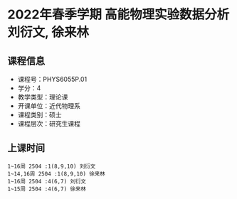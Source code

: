 # 2022年春季学期 高能物理实验数据分析 刘衍文, 徐来林






## 课程信息

- 课程号：PHYS6055P.01
- 学分：4
- 教学类型：理论课
- 开课单位：近代物理系
- 课程类别：硕士
- 课程层次：研究生课程

## 上课时间

```
1~16周 2504 :1(8,9,10) 刘衍文
1~14,16周 2504 :1(8,9,10) 徐来林
1~16周 2504 :4(6,7) 刘衍文
1~15周 2504 :4(6,7) 徐来林
```

